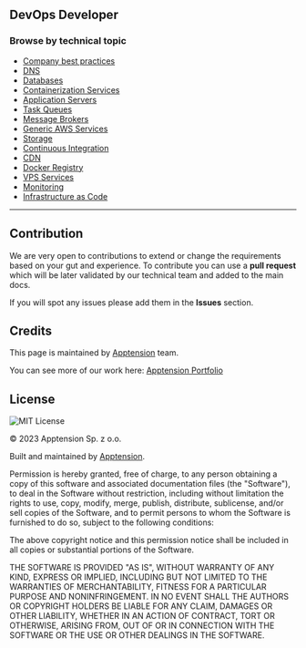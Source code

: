 DevOps Developer
----------------

### Browse by technical topic

*   [Company best practices](/Technical%20Stack/DevOps%20Developer/Company%20best%20practices.md)
*   [DNS](/Technical%20Stack/DevOps%20Developer/DNS.md)
*   [Databases](/Technical%20Stack/DevOps%20Developer/Databases.md)
*   [Containerization Services](/Technical%20Stack/DevOps%20Developer/Containerization%20Services.md)
*   [Application Servers](/Technical%20Stack/DevOps%20Developer/Application%20Servers.md)
*   [Task Queues](/Technical%20Stack/DevOps%20Developer/Task%20Queues.md)
*   [Message Brokers](/Technical%20Stack/DevOps%20Developer/Message%20Brokers.md)
*   [Generic AWS Services](/Technical%20Stack/DevOps%20Developer/Generic%20AWS%20Services.md)
*   [Storage](/Technical%20Stack/DevOps%20Developer/Storage.md)
*   [Continuous Integration](/Technical%20Stack/DevOps%20Developer/Continuous%20Integration.md)
*   [CDN](/Technical%20Stack/DevOps%20Developer/CDN.md)
*   [Docker Registry](/Technical%20Stack/DevOps%20Developer/Docker%20Registry.md)
*   [VPS Services](/Technical%20Stack/DevOps%20Developer/VPS%20Services.md)
*   [Monitoring](/Technical%20Stack/DevOps%20Developer/Monitoring.md)
*   [Infrastructure as Code](/Technical%20Stack/DevOps%20Developer/IaC.md)

* * *

Contribution
------------

We are very open to contributions to extend or change the requirements based on your gut and experience. To contribute you can use a **pull request** which will be later validated by our technical team and added to the main docs.

If you will spot any issues please add them in the **Issues** section.

Credits
-------

This page is maintained by [Apptension](https://apptension.com) team.

You can see more of our work here: [Apptension Portfolio](https://www.apptension.com/portfolio) 

License
-------

![MIT License](https://img.shields.io/badge/License-MIT-blue.svg)

© 2023 Apptension Sp. z o.o.

Built and maintained by [Apptension](https://apptension.com).

Permission is hereby granted, free of charge, to any person obtaining a copy of this software and associated documentation files (the "Software"), to deal in the Software without restriction, including without limitation the rights to use, copy, modify, merge, publish, distribute, sublicense, and/or sell copies of the Software, and to permit persons to whom the Software is furnished to do so, subject to the following conditions:

The above copyright notice and this permission notice shall be included in all copies or substantial portions of the Software.

THE SOFTWARE IS PROVIDED "AS IS", WITHOUT WARRANTY OF ANY KIND, EXPRESS OR IMPLIED, INCLUDING BUT NOT LIMITED TO THE WARRANTIES OF MERCHANTABILITY, FITNESS FOR A PARTICULAR PURPOSE AND NONINFRINGEMENT. IN NO EVENT SHALL THE AUTHORS OR COPYRIGHT HOLDERS BE LIABLE FOR ANY CLAIM, DAMAGES OR OTHER LIABILITY, WHETHER IN AN ACTION OF CONTRACT, TORT OR OTHERWISE, ARISING FROM, OUT OF OR IN CONNECTION WITH THE SOFTWARE OR THE USE OR OTHER DEALINGS IN THE SOFTWARE.
